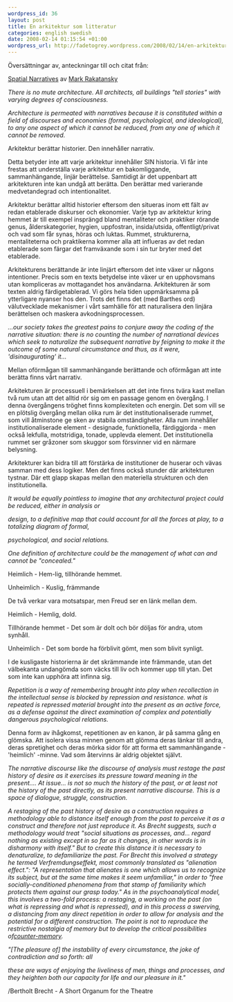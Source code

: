 ```yaml
--- 
wordpress_id: 36 
layout: post
title: En arkitektur som litteratur 
categories: english swedish 
date: 2008-02-14 01:15:54 +01:00 
wordpress_url: http://fadetogrey.wordpress.com/2008/02/14/en-arkitektur-som-litteratur/
---
```


Översättningar av, anteckningar till och citat från:

[Spatial Narratives](http://www.iit.edu/%7Ekearns/simoccup/rakatansky-spatial%20narratives.pdf "Spatial Narratives") av [Mark Rakatansky](http://www.mr-studio.com "Mark Rakatansky")


*There is no mute architecture. All architects, all buildings "tell stories" with varying degrees of consciousness.*

*Architecture is permeated with narratives because it is constituted within a field of discourses and economies (formal, psychological, and ideological), to any one aspect of which it cannot be reduced, from any one of which it cannot be removed.*


Arkitektur berättar historier. Den innehåller narrativ.


Detta betyder inte att varje arkitektur innehåller SIN historia. Vi får inte frestas att underställa varje arkitektur en bakomliggande, sammanhängande, linjär berättelse. Samtidigt är det uppenbart att arkitekturen inte kan undgå att berätta. Den berättar med varierande medvetandegrad och intentionalitet.


Arkitektur berättar alltid historier eftersom den situeras inom ett fält av redan etablerade diskurser och ekonomier. Varje typ av arkitektur kring hemmet är till exempel insprängd bland mentaliteter och praktiker rörande genus, ålderskategorier, hygien, uppfostran, insida/utsida, offentligt/privat och vad som får synas, höras och luktas. Rummet, strukturerna, mentaliteterna och praktikerna kommer alla att influeras av det redan etablerade som färgar det framväxande som i sin tur bryter med det etablerade.


Arkitekturens berättande är inte linjärt eftersom det inte växer ur någons intentioner. Precis som en texts betydelse inte växer ur en upphovsmans utan kompliceras av mottagandet hos användarna. Arkitekturen är som texten aldrig färdigetablerad. Vi görs hela tiden uppmärksamma på ytterligare nyanser hos den. Trots det finns det (med Barthes ord) välutvecklade mekanismer i vårt samhälle för att naturalisera den linjära berättelsen och maskera avkodningsprocessen.



*...our society takes the greatest pains to conjure away the coding of the narrative situation: there is no counting the number of narrational devices which seek to naturalize the subsequent narrative by feigning to make it the outcome of some natural circumstance and thus, as it were, 'disinaugurating' it...*


Mellan oförmågan till sammanhängande berättande och oförmågan att inte berätta finns vårt narrativ.



Arkitekturen är processuell i bemärkelsen att det inte finns tvära kast mellan två rum utan att det alltid rör sig om en passage genom en övergång. I denna övergångens tröghet finns komplexiteten och energin. Det som vill se en plötslig övergång mellan olika rum är det institutionaliserade rummet, som vill åtminstone ge sken av stabila omständigheter. Alla rum innehåller institutionaliserade element - designade, funktionella, färdiggjorda - men också lekfulla, motstridiga, tonade, upplevda element. Det institutionella rummet ser gråzoner som skuggor som försvinner vid en närmare belysning.


Arkitekturer kan bidra till att förstärka de institutioner de huserar och vävas samman med dess logiker. Men det finns också stunder där arkitekturen tystnar. Där ett glapp skapas mellan den materiella strukturen och den institutionella.


*It would be equally pointless to imagine that any architectural project could be reduced, either in analysis or*

*design, to a definitive map that could account for all the forces at play, to a totalizing diagram of formal,*

*psychological, and social relations.*



*One definition of architecture could be the management of what can and cannot be "concealed."*


Heimlich - Hem-lig, tillhörande hemmet.

Unheimlich - Kuslig, främmande


De två verkar vara motsatspar, men Freud ser en länk mellan dem.


Heimlich - Hemlig, dold.

Tillhörande hemmet - Det som är dolt och bör döljas för andra, utom synhåll.

Unheimlich - Det som borde ha förblivit gömt, men som blivit synligt.


I de kusligaste historierna är det skrämmande inte främmande, utan det välbekanta undangömda som väcks till liv och kommer upp till ytan. Det som inte kan upphöra att infinna sig.


*Repetition is a way of remembering brought into play when recollection in the intellectual sense is blocked by repression and resistance. what is repeated is repressed material brought into the present as an active force, as a defense against the direct examination of complex and potentially dangerous psychological relations.*


Denna form av ihågkomst, repetitionen av en kanon, är på samma gång en glömska. Att isolera vissa minnen genom att glömma deras länkar till andra, deras spretighet och deras mörka sidor för att forma ett sammanhängande - 'heimlich' -minne. Vad som återvinns är aldrig objektet självt.


*The narrative discourse like the discourse of analysis must restage the past history of desire as it exercises its pressure toward meaning in the present.... At issue... is not so much the history of the past, or at least not the history of the past directly, as its present narrative discourse. This is a space of dialogue, struggle, construction.*


*A restaging of the past history of desire as a construction requires a methodology able to distance itself enough from the past to perceive it as a construct and therefore not just reproduce it. As Brecht suggests, such a methodology would treat "social situations as processes, and... regard nothing as existing except in so far as it changes, in other words is in disharmony with itself." But to create this distance it is necessary to denaturalize, to defamiliarize the past. For Brecht this involved a strategy he termed Verfremdungseffekt, most commonly translated as "alienation effect.": "A representation that alienates is one which allows us to recognize its subject, but at the same time makes it seem unfamiliar," in order to "free socially-conditioned phenomena from that stamp of familiarity which protects them against our grasp today." As in the psychoanalytical model, this involves a two-fold process: a restaging, a working on the past (on what is repressing and what is repressed), and in this process a swerving, a distancing from any direct repetition in order to allow for analysis and the potential for a different construction. The point is not to reproduce the restrictive nostalgia of memory but to develop the critical possibilities of*[*counter-memory*](http://copyriot.wordpress.com/2005/05/27/nietzsche/ "counter-memory")*.*


*"[The pleasure of] the instability of every circumstance, the joke of contradiction and so forth: all*

*these are ways of enjoying the liveliness of men, things and processes, and they heighten both our capacity for life and our pleasure in it."*

/Bertholt Brecht - A Short Organum for the Theatre



